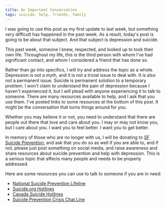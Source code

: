 ```yaml
---
title: An Important Conversation
tags: suicide, help, friends, family
---
```


I was going to use this post as my first update to last week, but something very difficult has happened in the past week. As a result, today's post is going to be about that subject. And that subject is depression and suicide.

This past week, someone I knew, respected, and looked up to took their own life. Throughout my life, this is the third person with whom I've had significant contact, and whom I considered a friend that has done so.

Rather than go into specifics, I will try and address the topic as a whole. Depression is not a myth, and it is not a trivial issue to deal with. It is also not a permanent issue. Suicide is permanent solution to a temporary problem. I won't claim to understand the pain of depression because I haven't experienced it, but I will plead with anyone experiencing it to talk to someone. There are many resources available to help, and I ask that you use them. I've posted links to some resources at the bottom of this post. It might be the conversation that turns things around for you.

Whether you may believe it or not, you need to understand that there are people out there that love and care about you. I may or may not know you, but I care about you. I want you to feel better. I want you to get better.

In memory of those who are no longer with us, I will be donating to [SF Suicide Prevention](http://www.sfsuicide.org/onlinedonation/), and ask that you do so as well if you are able to, and if not, please just post something on social media, and raise awareness and share resources about suicide prevention and help with depression. This is a serious topic that affects many people and needs to be properly addressed.

Here are some resources you can use to talk to someone if you are in need:

* [National Suicide Prevention Lifeline](http://www.suicidepreventionlifeline.org/)
* [Suicide.org Hotlines](http://www.suicide.org/suicide-hotlines.html)
* [Canada Suicide Hotlines](http://www.suicide.org/hotlines/international/canada-suicide-hotlines.html)
* [Suicide Prevention Crisis Chat Line](http://www.didihirsch.org/chat)
